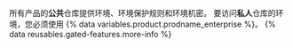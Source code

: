 所有产品的**公共**仓库提供环境、环境保护规则和环境机密。 要访问**私人**仓库的环境，您必须使用 {% data variables.product.prodname_enterprise %}。 {% data reusables.gated-features.more-info %}
